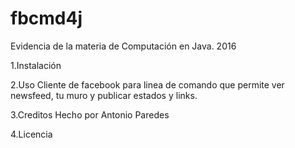 # fbcmd4j
Evidencia de la materia de Computación en Java. 2016

1.Instalación

2.Uso
Cliente de facebook para linea de comando que permite ver newsfeed, tu muro y publicar estados y links.

3.Creditos
Hecho por Antonio Paredes

4.Licencia
